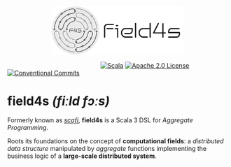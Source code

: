 <p align="center"><img width=60% src="https://github.com/field4s/resources/blob/master/logos/field4s-logo-rounded-text.png?raw=true"></p>

&nbsp;&nbsp;&nbsp;&nbsp;&nbsp;&nbsp;&nbsp;&nbsp;&nbsp;&nbsp;&nbsp;&nbsp;&nbsp;&nbsp;&nbsp;&nbsp;&nbsp;&nbsp;&nbsp;&nbsp;
&nbsp;&nbsp;&nbsp;&nbsp;&nbsp;&nbsp;&nbsp;&nbsp;&nbsp;&nbsp;&nbsp;&nbsp;&nbsp;&nbsp;&nbsp;&nbsp;&nbsp;&nbsp;&nbsp;&nbsp;
&nbsp;&nbsp;&nbsp;&nbsp;&nbsp;&nbsp;&nbsp;&nbsp;&nbsp;&nbsp;&nbsp;
[![Scala](https://img.shields.io/badge/Scala-%23DC322F.svg?logo=scala&logoColor=white)](#)
[![Apache 2.0 License](https://img.shields.io/github/license/field4s/field4s.svg?style=flat)](./LICENSE)
[![Conventional Commits](https://img.shields.io/badge/Conventional%20Commits-1.0.0-%23FE5196?logo=conventionalcommits&logoColor=white)](https://conventionalcommits.org)

# field4s _(fiːld fɔːs)_

Formerly known as [_scafi_](https://github.com/scafi/scafi), **field4s** is a Scala 3 DSL for _Aggregate Programming_. 

Roots its foundations on the concept of **computational fields**:
a _distributed data structure_ manipulated by _aggregate_ functions implementing the business logic of a **large-scale distributed system**. 